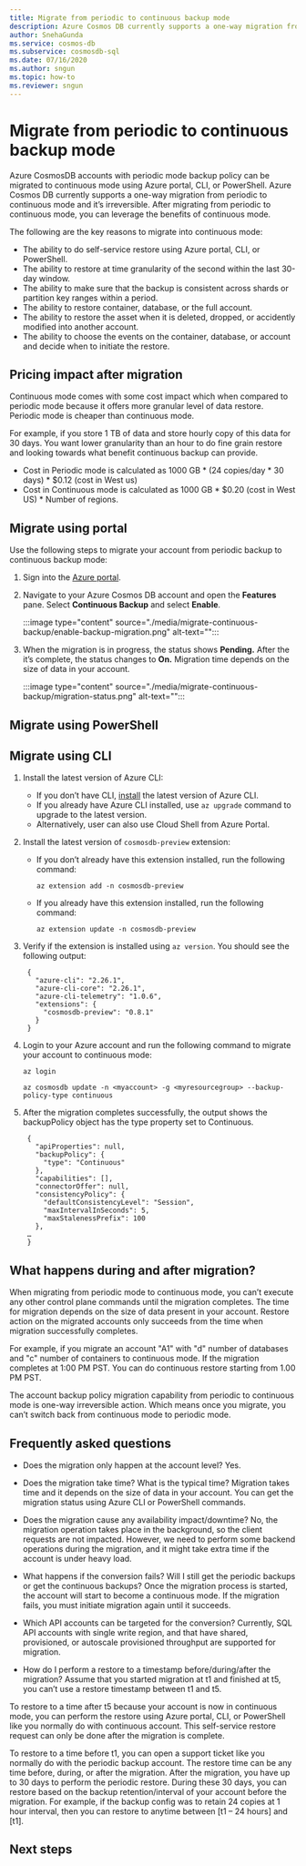 ```yaml
---
title: Migrate from periodic to continuous backup mode
description: Azure Cosmos DB currently supports a one-way migration from periodic to continuous mode and it’s irreversible. After migrating from periodic to continuous mode, you can leverage the benefits of continuous mode.
author: SnehaGunda
ms.service: cosmos-db
ms.subservice: cosmosdb-sql
ms.date: 07/16/2020
ms.author: sngun
ms.topic: how-to
ms.reviewer: sngun
---
```


# Migrate from periodic to continuous backup mode

Azure CosmosDB accounts with periodic mode backup policy can be migrated to continuous mode using Azure portal, CLI, or PowerShell. Azure Cosmos DB currently supports a one-way migration from periodic to continuous mode and it’s irreversible. After migrating from periodic to continuous mode, you can leverage the benefits of continuous mode.

The following are the key reasons to migrate into continuous mode:

* The ability to do self-service restore using Azure portal, CLI, or PowerShell.
* The ability to restore at time granularity of the second within the last 30-day window.
* The ability to make sure that the backup is consistent across shards or partition key ranges within a period.
* The ability to restore container, database, or the full account.
* The ability to restore the asset when it is deleted, dropped, or accidently modified into another account.
* The ability to choose the events on the container, database, or account and decide when to initiate the restore.

## Pricing impact after migration

Continuous mode comes with some cost impact which when compared to periodic mode because it offers more granular level of data restore. Periodic mode is cheaper than continuous mode.

For example, if you store 1 TB of data and store hourly copy of this data for 30 days. You want lower granularity than an hour to do fine grain restore and looking towards what benefit continuous backup can provide.

* Cost in Periodic mode is calculated as 1000 GB * (24 copies/day * 30 days) * $0.12 (cost in West us)
* Cost in Continuous mode is calculated as 1000 GB * $0.20 (cost in West US) * Number of regions.

## Migrate using portal

Use the following steps to migrate your account from periodic backup to continuous backup mode:

1. Sign into the [Azure portal](https://portal.azure.com/).

1. Navigate to your Azure Cosmos DB account and open the **Features** pane. Select **Continuous Backup** and select **Enable**.

   :::image type="content" source="./media/migrate-continuous-backup/enable-backup-migration.png" alt-text="":::

1. When the migration is in progress, the status shows **Pending.** After the it’s complete, the status changes to **On.** Migration time depends on the size of data in your account.

   :::image type="content" source="./media/migrate-continuous-backup/migration-status.png" alt-text="":::

## Migrate using PowerShell

## Migrate using CLI

1. Install the latest version of Azure CLI:

   * If you don’t have CLI, [install](/cli/azure/) the latest version of Azure CLI.
   * If you already have Azure CLI installed, use `az upgrade` command to upgrade to the latest version.
   * Alternatively, user can also use Cloud Shell from Azure Portal.

1. Install the latest version of `cosmosdb-preview` extension:

   * If you don’t already have this extension installed, run the following command:

     ```azurecli-interactive
     az extension add -n cosmosdb-preview
     ```

   * If you already have this extension installed, run the following command:

     ```azurecli-interactive
     az extension update -n cosmosdb-preview
     ```

1. Verify if the extension is installed using `az version`.  You should see the following output:

   ```console
    {
      "azure-cli": "2.26.1",
      "azure-cli-core": "2.26.1",
      "azure-cli-telemetry": "1.0.6",
      "extensions": {
        "cosmosdb-preview": "0.8.1"
      }
    }
   ```

1. Login to your Azure account and run the following command to migrate your account to continuous mode:

   ```azurecli-interactive
   az login

   az cosmosdb update -n <myaccount> -g <myresourcegroup> --backup-policy-type continuous
   ```

1. After the migration completes successfully, the output shows the backupPolicy object has the type property set to Continuous.

   ```console
    {
      "apiProperties": null,
      "backupPolicy": {
        "type": "Continuous"
      },
      "capabilities": [],
      "connectorOffer": null,
      "consistencyPolicy": {
        "defaultConsistencyLevel": "Session",
        "maxIntervalInSeconds": 5,
        "maxStalenessPrefix": 100
      },
    …
    }
   ```

## What happens during and after migration?

When migrating from periodic mode to continuous mode, you can’t execute any other control plane commands until the migration completes. The time for migration depends on the size of data present in your account. Restore action on the migrated accounts only succeeds from the time when migration successfully completes.

For example, if you migrate an account "A1" with "d" number of databases and "c" number of containers to continuous mode. If the migration completes at 1:00 PM PST. You can do continuous restore starting from 1.00 PM PST.

The account backup policy migration capability from periodic to continuous mode is one-way irreversible action. Which means once you migrate, you can’t switch back from continuous mode to periodic mode.

## Frequently asked questions

* Does the migration only happen at the account level?
Yes.

* Does the migration take time? What is the typical time?
Migration takes time and it depends on the size of data in your account. You can get the migration status using Azure CLI or PowerShell commands.

* Does the migration cause any availability impact/downtime?
No, the migration operation takes place in the background, so the client requests are not impacted. However, we need to perform some backend operations during the migration, and it might take extra time if the account is under heavy load.

* What happens if the conversion fails? Will I still get the periodic backups or get the continuous backups?
Once the migration process is started, the account will start to become a continuous mode.  If the migration fails, you must initiate migration again until it succeeds.

* Which API accounts can be targeted for the conversion?
Currently, SQL API accounts with single write region, and that have shared, provisioned, or autoscale provisioned throughput are supported for migration.

* How do I perform a restore to a timestamp before/during/after the migration?
Assume that you started migration at t1 and finished at t5, you can’t use a restore timestamp between t1 and t5.

To restore to a time after t5 because your account is now in continuous mode, you can perform the restore using Azure portal, CLI, or PowerShell like you normally do with continuous account. This self-service restore request can only be done after the migration is complete.

To restore to a time before t1, you can open a support ticket like you normally do with the periodic backup account. The restore time can be any time before, during, or after the migration.  After the migration, you have up to 30 days to perform the periodic restore.  During these 30 days, you can restore based on the backup retention/interval of your account before the migration.  For example, if the backup config was to retain 24 copies at 1 hour interval, then you can restore to anytime between [t1 – 24 hours] and [t1].

## Next steps